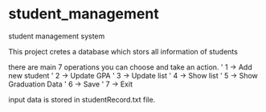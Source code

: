 # student_management
student management system


This project cretes a database which stors all information of students  

there are main 7 operations you can choose and take an action. 
                       ' 1 -> Add new student
                       ' 2 -> Update GPA
                       ' 3 -> Update list
                       ' 4 -> Show list
                       ' 5 -> Show Graduation Data 
                       ' 6 -> Save
                       ' 7 -> Exit 
                       
input data is stored in studentRecord.txt file.                        
